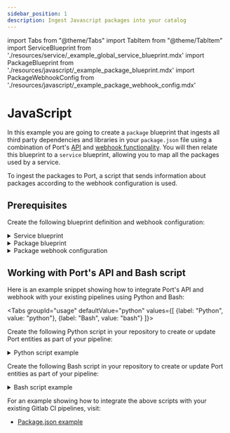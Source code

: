 ```yaml
---
sidebar_position: 1
description: Ingest Javascript packages into your catalog
---
```


import Tabs from "@theme/Tabs"
import TabItem from "@theme/TabItem"
import ServiceBlueprint from './resources/service/\_example_global_service_blueprint.mdx'
import PackageBlueprint from './resources/javascript/\_example_package_blueprint.mdx'
import PackageWebhookConfig from './resources/javascript/\_example_package_webhook_config.mdx'

# JavaScript

In this example you are going to create a `package` blueprint that ingests all third party dependencies and libraries in your `package.json` file using a combination of Port's [API](https://docs.getport.io/build-your-software-catalog/sync-data-to-catalog/api/) and [webhook functionality](https://docs.getport.io/build-your-software-catalog/sync-data-to-catalog/webhook/). You will then relate this blueprint to a `service` blueprint, allowing you to map all the packages used by a service.

To ingest the packages to Port, a script that sends information about packages according to the webhook configuration is used.

## Prerequisites

Create the following blueprint definition and webhook configuration:

<details>
<summary>Service blueprint</summary>
<ServiceBlueprint/>
</details>

<details>
<summary>Package blueprint</summary>
<PackageBlueprint/>
</details>

<details>
<summary>Package webhook configuration</summary>

<PackageWebhookConfig/>

</details>

## Working with Port's API and Bash script

Here is an example snippet showing how to integrate Port's API and webhook with your existing pipelines using Python and Bash:

<Tabs groupId="usage" defaultValue="python" values={[
{label: "Python", value: "python"},
{label: "Bash", value: "bash"}
]}>

<TabItem value="python">

Create the following Python script in your repository to create or update Port entities as part of your pipeline:

<details>
  <summary> Python script example </summary>

```python showLineNumbers
import requests
import json

# Get environment variables using the config object or os.environ["KEY"]
WEBHOOK_URL = os.environ['WEBHOOK_URL'] ## the value of the URL you receive after creating the Port webhook
SERVICE_ID = os.environ['SERVICE_ID'] ## The identifier of your service in Port
PATH_TO_PACKAGE_JSON_FILE = os.environ['PATH_TO_PACKAGE_JSON_FILE']


def add_entity_to_port(entity_object):
    """A function to create the passed entity in Port using the webhook URL

    Params
    --------------
    entity_object: dict
        The entity to add in your Port catalog

    Returns
    --------------
    response: dict
        The response object after calling the webhook
    """
    headers = {"Accept": "application/json"}
    response = requests.post(WEBHOOK_URL, json=entity_object, headers=headers)
    return response.json()


def convert_package_json(package_json_path):
    """This function takes a package.json file path, converts the "dependencies" property into a
    JSON array using three keys (name, version, and id). It then sends the data to Port

    Params
    --------------
    package_json_path: str
        The path to the package.json file relative to the project's root folder

    Returns
    --------------
    response: dict
        The response object after calling the webhook
    """
    with open(package_json_path) as file:
        data = json.load(file)

    dependencies = data.get('dependencies', {})

    converted_dependencies = []
    for index, (name, version) in enumerate(dependencies.items(), start=1):
        pkg_id = f"pkg-{index}"
        converted_dependencies.append({
            'name': name,
            'version': version,
            'id': pkg_id
        })

    entity_object = {
        "service": SERVICE_ID,
        "dependencies": converted_dependencies
    }
    webhook_response = add_entity_to_port(entity_object)
    return webhook_response

converted_data = convert_package_json(PATH_TO_PACKAGE_JSON_FILE)
print(converted_data)
```

</details>

</TabItem>

<TabItem value="bash">

Create the following Bash script in your repository to create or update Port entities as part of your pipeline:

<details>
  <summary> Bash script example </summary>

```bash showLineNumbers
#!/bin/sh

# Get environment variables
WEBHOOK_URL="$WEBHOOK_URL"
SERVICE_ID="$SERVICE_ID"
PATH_TO_PACKAGE_JSON_FILE="$PATH_TO_PACKAGE_JSON_FILE"

add_entity_to_port() {
    local entity_object="$1"
    local headers="Accept: application/json"
    local response=$(curl -X POST -H "$headers" -H "Content-Type: application/json" -d "$entity_object" "$WEBHOOK_URL")
    echo "$response"
}

# This function takes a package.json file path, converts the "dependencies" property into a
# JSON array using three keys (name, version, and id). It then sends this data to Port
convert_package_json() {
    local package_json_path="$1"
    local data=$(cat "$package_json_path")
    local dependencies=$(echo "$data" | jq -r '.dependencies // {}')

    local converted_dependencies=""
    local index=1
    while IFS="=" read -r dep_name version; do
        pkg_id="pkg-$index"
        converted_dependencies="$converted_dependencies{\"name\":\"$dep_name\",\"version\":\"$version\",\"id\":\"$pkg_id\"},"
        index=$((index + 1))
    done <<EOF
$(echo "$dependencies" | jq -r 'to_entries[] | .key + "=" + .value')
EOF

    local entity_object="{\"service\":\"$SERVICE_ID\",\"dependencies\":[${converted_dependencies%,}]}"
    local webhook_response=$(add_entity_to_port "$entity_object")
    echo "$webhook_response"
}

converted_data=$(convert_package_json "$PATH_TO_PACKAGE_JSON_FILE")
echo "$converted_data"
```

</details>

</TabItem>
</Tabs>

For an example showing how to integrate the above scripts with your existing Gitlab CI pipelines, visit:

- [Package.json example](https://github.com/port-labs/package-json-webhook-example)
